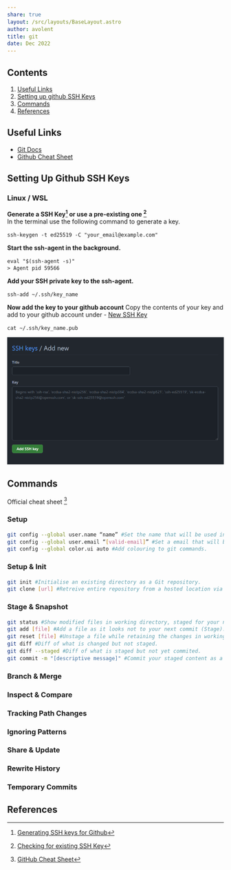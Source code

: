 ```yaml
---
share: true
layout: /src/layouts/BaseLayout.astro
author: avolent
title: git
date: Dec 2022
---
```


## Contents

1. [Useful Links](git.md##useful-links)
1. [Setting up github SSH Keys](git.md##setting-up-github-ssh-keys)
1. [Commands](git.md##commands)
1. [References](git.md##references)

## Useful Links

- [Git Docs](https://git-scm.com/docs)
- [Github Cheat Sheet](https://training.github.com/downloads/github-git-cheat-sheet/)

## Setting Up Github SSH Keys

### Linux / WSL

**Generate a SSH Key[^2] or use a pre-existing one [^3]**  
In the terminal use the following command to generate a key.

```shell
ssh-keygen -t ed25519 -C "your_email@example.com"
```

**Start the ssh-agent in the background.**

```shell
eval "$(ssh-agent -s)"
> Agent pid 59566
```

**Add your SSH private key to the ssh-agent.**

```shell
ssh-add ~/.ssh/key_name
```

**Now add the key to your github account**
Copy the contents of your key and add to your github account under - [New SSH Key](https://github.com/settings/ssh/new)

```shell
cat ~/.ssh/key_name.pub
```
![../../../public/images/tools_git_add_ssh_key.png](../../../public/images/tools_git_add_ssh_key.png)

## Commands

Official cheat sheet [^1]

### Setup

```bash
git config --global user.name “name” #Set the name that will be used in commits, Normally your username.  
git config --global user.email “[valid-email]” #Set a email that will be used in commits.  
git config --global color.ui auto #Add colouring to git commands.
```

### Setup & Init

```bash
git init #Initialise an existing directory as a Git repository.  
git clone [url] #Retreive entire repository from a hosted location via URL.  
```

### Stage & Snapshot

```bash
git status #Show modified files in working directory, staged for your next commit.  
git add [file] #Add a file as it looks not to your next commit (Stage).  
git reset [file] #Unstage a file while retaining the changes in working directory.  
git diff #Diff of what is changed but not staged.  
git diff --staged #Diff of what is staged but not yet commited.  
git commit -m "[descriptive message]" #Commit your staged content as a new commit snapshot. 
```

### Branch & Merge

### Inspect & Compare

### Tracking Path Changes

### Ignoring Patterns

### Share & Update

### Rewrite History

### Temporary Commits

## References

[^1]: [GitHub Cheat Sheet](https://education.github.com/git-cheat-sheet-education.pdf)
[^2]: [Generating SSH keys for Github](https://docs.github.com/en/authentication/connecting-to-github-with-ssh/generating-a-new-ssh-key-and-adding-it-to-the-ssh-agent)
[^3]: [Checking for existing SSH Key](https://docs.github.com/en/authentication/connecting-to-github-with-ssh/checking-for-existing-ssh-keys)
